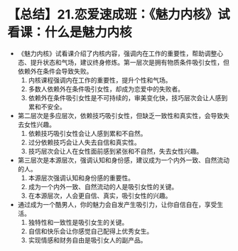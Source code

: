 # 【总结】21.恋爱速成班：《魅力内核》试看课：什么是魅力内核

-   《魅力内核》试看课介绍了内核内容，强调内在工作的重要性，帮助调整心态、提升状态和气场，建议终身修炼。第一层次是拥有物质条件吸引女性，但依赖外在条件会导致失败。
    1.  内核课程强调内在工作的重要性，提升个性和气场。
    2.  多数人依赖外在条件吸引女性，却成为恋爱中的失败者。
    3.  依赖外在条件吸引女性是不可持续的，审美变化快，技巧层次会让人感到累和不安全。
-   第二层次是多应层次，依赖技巧吸引女性，但缺乏一致性和真实性，会导致失去女性兴趣。
    1.  依赖技巧吸引女性会让人感到累和不自然。
    2.  过分依赖技巧会让人失去自信和真实性。
    3.  技巧层次会让人在女性面前感到紧张和不自然，失去女性兴趣。
-   第三层次是本源层次，强调认知和身份感，建议成为一个内外一致、自然流动的人。
    1.  本源层次强调认知和身份感的重要性。
    2.  成为一个内外一致、自然流动的人是吸引女性的关键。
    3.  在本源层次，人会更自信、真实，吸引女性的兴趣。
-   通过成为一个酷男人，你的魅力会自发产生吸引力，让你自信自在，享受生活。
    1.  独特性和一致性是吸引女生的关键。
    2.  自信和快乐会让你感觉自己配得上优秀女生。
    3.  实现情感和财务自由是吸引女人的副产品。